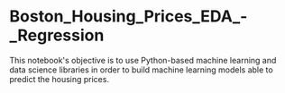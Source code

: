 # Boston_Housing_Prices_EDA_-_Regression
This notebook's objective is to use Python-based machine learning and data science libraries in order to build machine learning models able to predict the housing prices.
